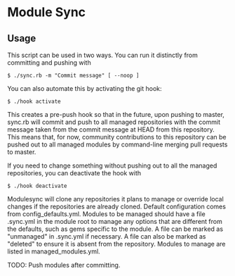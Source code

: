 Module Sync
===========

Usage
-----

This script can be used in two ways. You can run it distinctly from committing and pushing with

```
$ ./sync.rb -m "Commit message" [ --noop ]
```

You can also automate this by activating the git hook:

```
$ ./hook activate
```

This creates a pre-push hook so that in the future, upon pushing to master, sync.rb will commit and push to all managed repositories with the commit message taken from the commit message at HEAD from this repository. This means that, for now, community contributions to this repository can be pushed out to all managed modules by command-line merging pull requests to master.

If you need to change something without pushing out to all the managed repositories, you can deactivate the hook with

```
$ ./hook deactivate
```

Modulesync will clone any repositories it plans to manage or override local changes if the repositories are already cloned. Default configuration comes from config\_defaults.yml. Modules to be managed should have a file .sync.yml in the module root to manage any options that are different from the defaults, such as gems specific to the module. A file can be marked as "unmanaged" in .sync.yml if necessary. A file can also be marked as "deleted" to ensure it is absent from the repository. Modules to manage are listed in managed\_modules.yml.

TODO: Push modules after committing.

